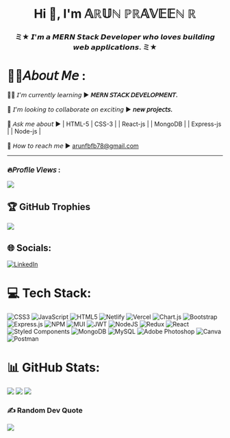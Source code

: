 <h1 align="center">Hi 👋, I'm 𝔸ℝ𝕌ℕ ℙℝ𝔸𝕍𝔼𝔼ℕ ℝ </h1>
<h3 align="center">ミ★ 𝙄'𝙢 𝙖 𝙈𝙀𝙍𝙉 𝙎𝙩𝙖𝙘𝙠 𝘿𝙚𝙫𝙚𝙡𝙤𝙥𝙚𝙧 𝙬𝙝𝙤 𝙡𝙤𝙫𝙚𝙨 𝙗𝙪𝙞𝙡𝙙𝙞𝙣𝙜 𝙬𝙚𝙗 𝙖𝙥𝙥𝙡𝙞𝙘𝙖𝙩𝙞𝙤𝙣𝙨. ミ★</h3>
<h1>🤷‍♂️𝘈𝘣𝘰𝘶𝘵 𝘔𝘦 :</h1>

🧑‍💻 𝘐’𝘮 𝘤𝘶𝘳𝘳𝘦𝘯𝘵𝘭𝘺 𝘭𝘦𝘢𝘳𝘯𝘪𝘯𝘨 ▶️ <b>𝘔𝘌𝘙𝘕 𝘚𝘛𝘈𝘊𝘒 𝘋𝘌𝘝𝘌𝘓𝘖𝘗𝘔𝘌𝘕𝘛.</b><br><br>👯 𝘐’𝘮 𝘭𝘰𝘰𝘬𝘪𝘯𝘨 𝘵𝘰 𝘤𝘰𝘭𝘭𝘢𝘣𝘰𝘳𝘢𝘵𝘦 𝘰𝘯 𝘦𝘹𝘤𝘪𝘵𝘪𝘯𝘨 ▶️ <b>𝘯𝘦𝘸 𝘱𝘳𝘰𝘫𝘦𝘤𝘵𝘴.</b><br><br>💬 𝘈𝘴𝘬 𝘮𝘦 𝘢𝘣𝘰𝘶𝘵 ▶️ | HTML-5 | CSS-3 | | React-js | | MongoDB | | Express-js | | Node-js |<br><br>📧 𝘏𝘰𝘸 𝘵𝘰 𝘳𝘦𝘢𝘤𝘩 𝘮𝘦 ▶️ arunfbfb78@gmail.com

---
<h3>🔥𝘗𝘳𝘰𝘧𝘪𝘭𝘦 𝘝𝘪𝘦𝘸𝘴 :</h3>

[![](https://visitcount.itsvg.in/api?id=Arunpraveen98&icon=8&color=6)](https://visitcount.itsvg.in)

## 🏆 GitHub Trophies
![](https://github-profile-trophy.vercel.app/?username=Arunpraveen98&theme=darkhub&no-frame=false&no-bg=false&margin-w=4)


## 🌐 Socials:
[![LinkedIn](https://img.shields.io/badge/LinkedIn-%230077B5.svg?logo=linkedin&logoColor=white)](https://linkedin.com/in/http://linkedin.com/in/arun-praveen-r-027521111) 

# 💻 Tech Stack:
![CSS3](https://img.shields.io/badge/css3-%231572B6.svg?style=for-the-badge&logo=css3&logoColor=white) ![JavaScript](https://img.shields.io/badge/javascript-%23323330.svg?style=for-the-badge&logo=javascript&logoColor=%23F7DF1E) ![HTML5](https://img.shields.io/badge/html5-%23E34F26.svg?style=for-the-badge&logo=html5&logoColor=white) ![Netlify](https://img.shields.io/badge/netlify-%23000000.svg?style=for-the-badge&logo=netlify&logoColor=#00C7B7) ![Vercel](https://img.shields.io/badge/vercel-%23000000.svg?style=for-the-badge&logo=vercel&logoColor=white) ![Chart.js](https://img.shields.io/badge/chart.js-F5788D.svg?style=for-the-badge&logo=chart.js&logoColor=white) ![Bootstrap](https://img.shields.io/badge/bootstrap-%23563D7C.svg?style=for-the-badge&logo=bootstrap&logoColor=white) ![Express.js](https://img.shields.io/badge/express.js-%23404d59.svg?style=for-the-badge&logo=express&logoColor=%2361DAFB) ![NPM](https://img.shields.io/badge/NPM-%23000000.svg?style=for-the-badge&logo=npm&logoColor=white) ![MUI](https://img.shields.io/badge/MUI-%230081CB.svg?style=for-the-badge&logo=material-ui&logoColor=white) ![JWT](https://img.shields.io/badge/JWT-black?style=for-the-badge&logo=JSON%20web%20tokens) ![NodeJS](https://img.shields.io/badge/node.js-6DA55F?style=for-the-badge&logo=node.js&logoColor=white) ![Redux](https://img.shields.io/badge/redux-%23593d88.svg?style=for-the-badge&logo=redux&logoColor=white) ![React](https://img.shields.io/badge/react-%2320232a.svg?style=for-the-badge&logo=react&logoColor=%2361DAFB) ![Styled Components](https://img.shields.io/badge/styled--components-DB7093?style=for-the-badge&logo=styled-components&logoColor=white) ![MongoDB](https://img.shields.io/badge/MongoDB-%234ea94b.svg?style=for-the-badge&logo=mongodb&logoColor=white) ![MySQL](https://img.shields.io/badge/mysql-%2300f.svg?style=for-the-badge&logo=mysql&logoColor=white) ![Adobe Photoshop](https://img.shields.io/badge/adobephotoshop-%2331A8FF.svg?style=for-the-badge&logo=adobephotoshop&logoColor=white) ![Canva](https://img.shields.io/badge/Canva-%2300C4CC.svg?style=for-the-badge&logo=Canva&logoColor=white) ![Postman](https://img.shields.io/badge/Postman-FF6C37?style=for-the-badge&logo=postman&logoColor=white)
# 📊 GitHub Stats:

![](https://github-readme-streak-stats.herokuapp.com/?user=Arunpraveen98&theme=midnight-purple&hide_border=false)
![](https://github-readme-stats.vercel.app/api?username=Arunpraveen98&theme=midnight-purple&hide_border=false&include_all_commits=false&count_private=false)
![](https://github-readme-stats.vercel.app/api/top-langs/?username=Arunpraveen98&theme=midnight-purple&hide_border=false&include_all_commits=false&count_private=false&layout=compact)



### ✍️ Random Dev Quote
![](https://quotes-github-readme.vercel.app/api?type=horizontal&theme=radical)



<!-- Proudly created with GPRM ( https://gprm.itsvg.in ) -->

